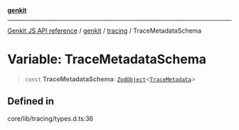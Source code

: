 [**genkit**](../../README.md)

***

[Genkit JS API reference](../../../README.md) / [genkit](../../README.md) / [tracing](../README.md) / TraceMetadataSchema

# Variable: TraceMetadataSchema

> `const` **TraceMetadataSchema**: [`ZodObject`](../../namespaces/z/classes/ZodObject.md)\<[`TraceMetadata`](../type-aliases/TraceMetadata.md)\>

## Defined in

core/lib/tracing/types.d.ts:36
